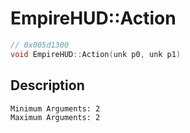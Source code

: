 # EmpireHUD::Action
```c
// 0x005d1300
void EmpireHUD::Action(unk p0, unk p1)
```
## Description
```
Minimum Arguments: 2
Maximum Arguments: 2
```
